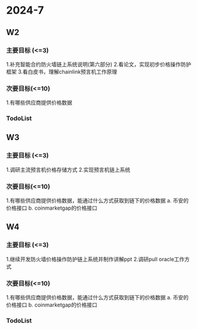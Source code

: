 # 2024-7

## W2

### 主要目标 (<=3)

1.补充智能合约防火墙链上系统说明(第六部分)
2.看论文，实现初步价格操作防护框架
3.看白皮书，理解chainlink预言机工作原理

### 次要目标(<=10)

1.有哪些供应商提供价格数据

### TodoList



## W3

### 主要目标 (<=3)

1.调研主流预言机价格存储方式
2.实现预言机链上系统



### 次要目标(<=10)

1.有哪些供应商提供价格数据，能通过什么方式获取到链下的价格数据
    a. 币安的价格接口
    b. coinmarketgap的价格接口


    
## W4

### 主要目标 (<=3)

1.继续开发防火墙价格操作防护链上系统并制作讲解ppt
2.调研pull oracle工作方式

### 次要目标(<=10)

1.有哪些供应商提供价格数据，能通过什么方式获取到链下的价格数据
    a. 币安的价格接口
    b. coinmarketgap的价格接口

### TodoList